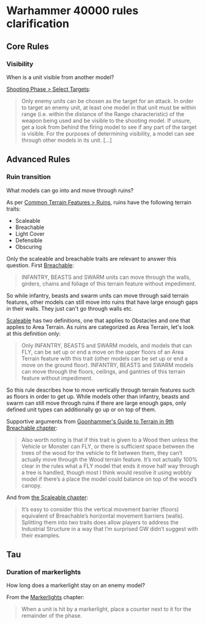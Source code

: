 # Warhammer 40000 rules clarification

## Core Rules

### Visibility

When is a unit visible from another model?

[Shooting Phase > Select Targets](https://wahapedia.ru/wh40k9ed/the-rules/core-rules/#Select-Targets):

> Only enemy units can be chosen as the target for an attack. In order to target an enemy unit, at least one model in that unit must be within range (i.e. within the distance of the Range characteristic) of the weapon being used and be visible to the shooting model. If unsure, get a look from behind the firing model to see if any part of the target is visible. For the purposes of determining visibility, a model can see through other models in its unit. [...]


## Advanced Rules

### Ruin transition

What models can go into and move through ruins?

As per [Common Terrain Features > Ruins](https://wahapedia.ru/wh40k9ed/the-rules/advanced-rules/#Ruins), ruins have the following terrain traits:

- Scaleable
- Breachable
- Light Cover
- Defensible
- Obscuring

Only the scaleable and breachable traits are relevant to answer this question. First [Breachable](https://wahapedia.ru/wh40k9ed/the-rules/advanced-rules/#Breachable):

> INFANTRY, BEASTS and SWARM units can move through the walls, girders, chains and foliage of this terrain feature without impediment.

So while infantry, beasts and swarm units can move through said terrain features, other models can still move into ruins that have large enough gaps in their walls. They just can't go through walls etc.

[Scaleable](https://wahapedia.ru/wh40k9ed/the-rules/advanced-rules/#Scaleable) has two definitions, one that applies to Obstacles and one that applies to Area Terrain. As ruins are categorized as Area Terrain, let's look at this definition only:

> Only INFANTRY, BEASTS and SWARM models, and models that can FLY, can be set up or end a move on the upper floors of an Area Terrain feature with this trait (other models can be set up or end a move on the ground floor). INFANTRY, BEASTS and SWARM models can move through the floors, ceilings, and gantries of this terrain feature without impediment.

So this rule describes how to move vertically through terrain features such as floors in order to get up. While models other than infantry, beasts and swarm can still move through ruins if there are large enough gaps, only defined unit types can additionally go up or on top of them.

Supportive arguments from [Goonhammer's Guide to Terrain in 9th Breachable chapter](https://www.goonhammer.com/ruleshammmer-guide-to-terrain-in-9th/#Breachable):

> Also worth noting is that if this trait is given to a Wood then unless the Vehicle or Monster can FLY, or there is sufficient space between the trees of the wood for the vehicle to fit between them, they can’t actually move through the Wood terrain feature. It’s not actually 100% clear in the rules what a FLY model that ends it move half way through a tree is handled, though most I think would resolve it using wobbly model if there’s a place the model could balance on top of the wood’s canopy.

And from [the Scaleable chapter](https://www.goonhammer.com/ruleshammmer-guide-to-terrain-in-9th/#Scaleable):

> It’s easy to consider this the vertical movement barrier (floors) equivalent of Breachable’s horizontal movement barriers (walls). Splitting them into two traits does allow players to address the Industrial Structure in a way that I’m surprised GW didn’t suggest with their examples.


## Tau

### Duration of markerlights

How long does a markerlight stay on an enemy model?

From the [Markerlights](https://wahapedia.ru/wh40k9ed/factions/t-au-empire/#Markerlights) chapter:

> When a unit is hit by a markerlight, place a counter next to it for the remainder of the phase.
